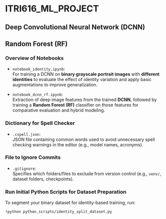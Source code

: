# ITRI616_ML_PROJECT

## Deep Convolutional Neural Network (DCNN)
## Random Forest (RF)

### Overview of Notebooks

- `notebook_identity.ipynb`:  
  For training a DCNN on **binary grayscale portrait images** with **different identities** to evaluate the effect of identity variation and apply basic augmentations to improve generalization.

- `notebook_dcnn_rf.ipynb`:  
  Extraction of deep image features from the trained **DCNN**, followed by training a **Random Forest (RF)** classifier on those features for comparative evaluation and hybrid modeling.

### Dictionary for Spell Checker

- `.cspell.json`:  
  JSON file containing common words used to avoid unnecessary spell checking warnings in the editor (e.g., model names, acronyms).

### File to Ignore Commits

- `.gitignore`:  
  Specifies which folders/files to exclude from version control (e.g., `venv/`, dataset folders, checkpoints).

### Run Initial Python Scripts for Dataset Preparation

To segment your binary dataset for identity-based training, run:

```bash
!python python_scripts/identity_split_dataset.py
